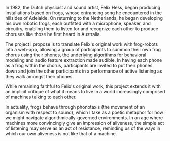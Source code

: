 In 1982, the Dutch physicist and sound artist, Felix Hess, began producing installations based on frogs, whose entrancing song he encountered in the hillsides of Adelaide. On returning to the Netherlands, he began developing his own robotic frogs, each outfitted with a microphone, speaker, and circuitry, enabling them to listen for and recognize each other to produce choruses like those he first heard in Australia.

The project I propose is to translate Felix's original work with frog-robots into a web-app, allowing a group of participants to summon their own frog chorus using their phones, the underlying algorithms for behavioral modeling and audio feature extraction made audible. In having each phone as a frog within the chorus, participants are invited to put their phones down and join the other participants in a performance of active listening as they walk amongst their phones.

While remaining faithful to Felix's original work, this project extends it with an implicit critique of what it means to live in a world increasingly comprised of machines talking to each other.

In actuality, frogs behave through phonotaxis (the movement of an organism with respect to sound), which I take as a poetic metaphor for how we might navigate algorithmically-governed environments. In an age where machines more convincingly give an impression of aliveness, the simple act of listening may serve as an act of resistance, reminding us of the ways in which our own aliveness is not like that of a machine.

